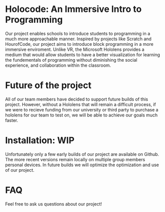 # Holocode: An Immersive Intro to Programming
Our project enables schools to introduce students to programming in a much more approachable manner. Inspired by projects like Scratch and HourofCode, our project aims to introduce block programming in a more immersive enviroment. Unlike VR, the Microsoft Hololens provides a medium that would allow students to have a better visualization for learning the fundementals of programming without diminishing the social experience, and collaboration within the classroom.
# Future of the project
All of our team members have decided to support future builds of this project. However, without a Hololens that will remain a difficult process, if we were to recieve funding from our university or third party to purchase a hololens for our team to test on, we will be able to achieve our goals much faster.
# Installation: WIP
Unfortunately only a few early builds of our project are available on Github. The more recent versions remain locally on multiple group members personal devices. In future builds we will optimize the optimization and use of our project.
# FAQ
Feel free to ask us questions about our project!
